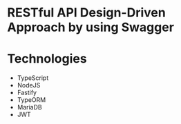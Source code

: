 # RESTful API Design-Driven Approach by using Swagger 

# Technologies
- TypeScript
- NodeJS
- Fastify
- TypeORM
- MariaDB
- JWT





